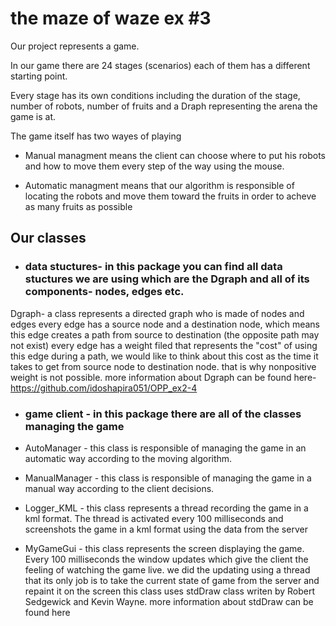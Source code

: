 # the maze of waze ex #3

Our project represents a game.

In our game there are 24 stages (scenarios) each of them has a different starting point.

Every stage has its own conditions including the duration of the stage, number of robots, number of fruits and a Draph representing the arena the game is at.

The game itself has two wayes of playing

* Manual managment means the client can choose where to put his robots and how to move them every step of the way using the mouse.

* Automatic managment means that our algorithm is responsible of locating the robots and
move them toward the fruits in order to acheve as many fruits as possible

## Our classes

* ### data stuctures- in this package you can find all data stuctures we are using which are the Dgraph and all of its components- nodes, edges etc.

Dgraph- a class represents a directed graph who is made of nodes and edges every edge has a source node and 
a destination node, which means this edge creates a path from source to destination (the opposite path may not exist) 
every edge has a weight filed that represents the "cost" of using this edge during a path,
we would like to think about this cost as the time it takes to get from source node to destination node. 
that is why nonpositive weight is not possible.
more information about Dgraph can be found here- https://github.com/idoshapira051/OPP_ex2-4

* ### game client - in this package there are all of the classes managing the game

* AutoManager - this class is responsible of managing the game in an automatic way according to the moving algorithm.

* ManualManager - this class is responsible of managing the game in a manual way according to the client decisions.

* Logger_KML - this class represents a thread recording the game in a kml format. The thread is activated every 100 milliseconds
and screenshots the game in a kml format using the data from the server 

* MyGameGui - this class represents the screen displaying the game. Every 100 milliseconds 
the window updates which give the client the feeling of watching the game live.
we did the updating using a thread that its only job is to take the current state of game from the server and repaint it on the screen
this class uses stdDraw class writen by Robert Sedgewick and Kevin Wayne. more information about stdDraw can be found here 



